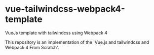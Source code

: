 # vue-tailwindcss-webpack4-template
VueJs template with tailwindcss using Webpack 4

This repository is an implementation of the 'Vue.js and tailwindcss and Webpack 4 From Scratch'.
